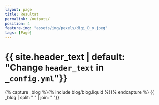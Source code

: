 ```yaml
---
layout: page
title: Resultat
permalink: /outputs/
position: 4
feature-img: "assets/img/pexels/digi_D_o.jpeg"
tags: [Page]
---
```


 <div class="home">
    <style scoped>
        @media screen and (max-width: 768px) {
            .call-out_img {
                background-image: url('{{ image[0] | append: '-medium.' | append: image[1] | default: image}}');
            }
        }
        @media screen and (max-width: 576px) {
            .call-out_img {
                background-image: url('{{ image[0] | append: '-small.' | append: image[1] }}');
            }
        }
        {% endif %}
    </style>
    <div id="main" class="call-out call-out_img">
        <h1> {{ site.header_text | default: "Change <code>header_text</code> in <code>_config.yml</code>"}} </h1>
    </div>
    {% capture _blog %}{% include blog/blog.liquid %}{% endcapture %}
    {{ _blog | split: " " | join: " "}}
</div>
